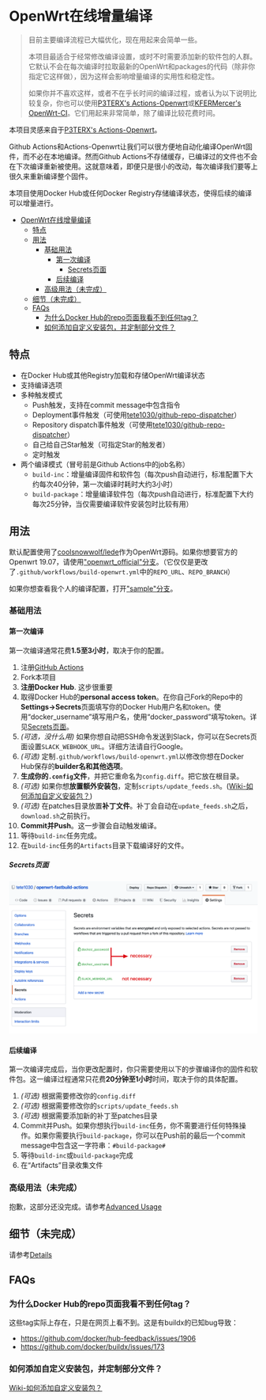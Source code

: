 OpenWrt在线增量编译
============================================================================

> 目前主要编译流程已大幅优化，现在用起来会简单一些。
>
> 本项目最适合于经常修改编译设置，或时不时需要添加新的软件包的人群。它默认不会在每次编译时拉取最新的OpenWrt和packages的代码（除非你指定它这样做），因为这样会影响增量编译的实用性和稳定性。
> 
> 如果你并不喜欢这样，或者不在乎长时间的编译过程，或者认为以下说明比较复杂，你也可以使用[P3TERX's Actions-Openwrt](https://github.com/P3TERX/Actions-OpenWrt)或[KFERMercer's OpenWrt-CI](https://github.com/KFERMercer/OpenWrt-CI)。它们用起来非常简单，除了编译比较花费时间。

本项目灵感来自于[P3TERX's Actions-Openwrt](https://github.com/P3TERX/Actions-OpenWrt)。

Github Actions和Actions-Openwrt让我们可以很方便地自动化编译OpenWrt固件，而不必在本地编译。然而Github Actions不存储缓存，已编译过的文件也不会在下次编译重新被使用。这就意味着，即便只是很小的改动，每次编译我们要等上很久来重新编译整个固件。

本项目使用Docker Hub或任何Docker Registry存储编译状态，使得后续的编译可以增量进行。

- [OpenWrt在线增量编译](#openwrt%e5%9c%a8%e7%ba%bf%e5%a2%9e%e9%87%8f%e7%bc%96%e8%af%91)
  - [特点](#%e7%89%b9%e7%82%b9)
  - [用法](#%e7%94%a8%e6%b3%95)
    - [基础用法](#%e5%9f%ba%e7%a1%80%e7%94%a8%e6%b3%95)
      - [第一次编译](#%e7%ac%ac%e4%b8%80%e6%ac%a1%e7%bc%96%e8%af%91)
        - [Secrets页面](#secrets%e9%a1%b5%e9%9d%a2)
      - [后续编译](#%e5%90%8e%e7%bb%ad%e7%bc%96%e8%af%91)
    - [高级用法（未完成）](#%e9%ab%98%e7%ba%a7%e7%94%a8%e6%b3%95%e6%9c%aa%e5%ae%8c%e6%88%90)
  - [细节（未完成）](#%e7%bb%86%e8%8a%82%e6%9c%aa%e5%ae%8c%e6%88%90)
  - [FAQs](#faqs)
    - [为什么Docker Hub的repo页面我看不到任何tag？](#%e4%b8%ba%e4%bb%80%e4%b9%88docker-hub%e7%9a%84repo%e9%a1%b5%e9%9d%a2%e6%88%91%e7%9c%8b%e4%b8%8d%e5%88%b0%e4%bb%bb%e4%bd%95tag)
    - [如何添加自定义安装包，并定制部分文件？](#%e5%a6%82%e4%bd%95%e6%b7%bb%e5%8a%a0%e8%87%aa%e5%ae%9a%e4%b9%89%e5%ae%89%e8%a3%85%e5%8c%85%e5%b9%b6%e5%ae%9a%e5%88%b6%e9%83%a8%e5%88%86%e6%96%87%e4%bb%b6)

## 特点

- 在Docker Hub或其他Registry加载和存储OpenWrt编译状态
- 支持编译选项
- 多种触发模式
  - Push触发，支持在commit message中包含指令
  - Deployment事件触发（可使用[tete1030/github-repo-dispatcher](https://github.com/tete1030/github-repo-dispatcher)）
  - Repository dispatch事件触发（可使用[tete1030/github-repo-dispatcher](https://github.com/tete1030/github-repo-dispatcher)）
  - 自己给自己Star触发（可指定Star的触发者）
  - 定时触发
- 两个编译模式（冒号前是Github Actions中的job名称）
  - `build-inc`：增量编译固件和软件包（每次push自动进行，标准配置下大约每次40分钟，第一次编译时耗时大约3小时）
  - `build-package`：增量编译软件包（每次push自动进行，标准配置下大约每次25分钟，当仅需要编译软件安装包时比较有用）

## 用法

默认配置使用了[coolsnowwolf/lede](https://github.com/coolsnowwolf/lede)作为OpenWrt源码。如果你想要官方的Openwrt 19.07，请使用["openwrt_official"分支](https://github.com/tete1030/openwrt-fastbuild-actions/tree/openwrt_official)。（它仅仅是更改了`.github/workflows/build-openwrt.yml`中的`REPO_URL`、`REPO_BRANCH`）

如果你想查看我个人的编译配置，打开["sample"分支](https://github.com/tete1030/openwrt-fastbuild-actions/tree/sample)。

### 基础用法

#### 第一次编译

第一次编译通常花费**1.5至3小时**，取决于你的配置。

1. 注册[GitHub Actions](https://github.com/features/actions/signup)
2. Fork本项目
3. **注册Docker Hub**. 这步很重要
4. 取得Docker Hub的**personal access token**。在你自己Fork的Repo中的**Settings->Secrets**页面填写你的Docker Hub用户名和token。使用“docker_username”填写用户名，使用“docker_password”填写token。详见[Secrets页面](#secrets页面)。
5. *(可选，没什么用)* 如果你想自动把SSH命令发送到Slack，你可以在Secrets页面设置`SLACK_WEBHOOK_URL`。详细方法请自行Google。
6. *(可选)* 定制`.github/workflows/build-openwrt.yml`以修改你想在Docker Hub保存的**builder名和其他选项**。
7. **生成你的`.config`文件**，并把它重命名为`config.diff`。把它放在根目录。
8. *(可选)* 如果你想**放置额外安装包**，定制`scripts/update_feeds.sh`。([Wiki-如何添加自定义安装包？](https://github.com/tete1030/openwrt-fastbuild-actions/wiki/%E5%A6%82%E4%BD%95%E6%B7%BB%E5%8A%A0%E8%87%AA%E5%AE%9A%E4%B9%89%E5%AE%89%E8%A3%85%E5%8C%85%EF%BC%9F))
9. *(可选)* 在patches目录放置**补丁文件**。补丁会自动在`update_feeds.sh`之后，`download.sh`之前执行。
10. **Commit并Push**。这一步骤会自动触发编译。
11. 等待`build-inc`任务完成。
12. 在`build-inc`任务的`Artifacts`目录下载编译好的文件。

##### Secrets页面

![Secrets页面](imgs/secrets.png)

#### 后续编译

第一次编译完成后，当你更改配置时，你只需要使用以下的步骤编译你的固件和软件包。这一编译过程通常只花费**20分钟至1小时**时间，取决于你的具体配置。

1. *(可选)* 根据需要修改你的`config.diff`
2. *(可选)* 根据需要修改你的`scripts/update_feeds.sh`
3. *(可选)* 根据需要添加新的补丁至patches目录
4. Commit并Push。如果你想执行`build-inc`任务，你不需要进行任何特殊操作。如果你需要执行`build-package`，你可以在Push前的最后一个commit message中包含这一字符串：`#build-package#`
5. 等待`build-inc`或`build-package`完成
6. 在“Artifacts”目录收集文件

### 高级用法（未完成）

抱歉，这部分还没完成。请参考[Advanced Usage](README.md#advanced-usage)

## 细节（未完成）

请参考[Details](README.md#details)

## FAQs

### 为什么Docker Hub的repo页面我看不到任何tag？

这些tag实际上存在，只是在网页上看不到。这是有buildx的已知bug导致：
- https://github.com/docker/hub-feedback/issues/1906
- https://github.com/docker/buildx/issues/173


### 如何添加自定义安装包，并定制部分文件？

[Wiki-如何添加自定义安装包？](https://github.com/tete1030/openwrt-fastbuild-actions/wiki/%E5%A6%82%E4%BD%95%E6%B7%BB%E5%8A%A0%E8%87%AA%E5%AE%9A%E4%B9%89%E5%AE%89%E8%A3%85%E5%8C%85%EF%BC%9F)
